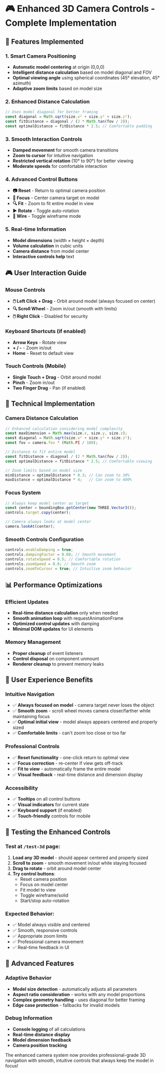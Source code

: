 # 🎮 Enhanced 3D Camera Controls - Complete Implementation

## 🎯 Features Implemented

### 1. Smart Camera Positioning

- **Automatic model centering** at origin (0,0,0)
- **Intelligent distance calculation** based on model diagonal and FOV
- **Optimal viewing angle** using spherical coordinates (45° elevation, 45° azimuth)
- **Adaptive zoom limits** based on model size

### 2. Enhanced Distance Calculation

```javascript
// Uses model diagonal for better framing
const diagonal = Math.sqrt(size.x² + size.y² + size.z²);
const fitDistance = diagonal / (2 * Math.tan(fov / 2));
const optimalDistance = fitDistance * 2.5; // Comfortable padding
```

### 3. Smooth Interaction Controls

- **Damped movement** for smooth camera transitions
- **Zoom to cursor** for intuitive navigation
- **Restricted vertical rotation** (10° to 90°) for better viewing
- **Moderate speeds** for comfortable interaction

### 4. Advanced Control Buttons

- **📷 Reset** - Return to optimal camera position
- **🎯 Focus** - Center camera target on model
- **🔍 Fit** - Zoom to fit entire model in view
- **▶️ Rotate** - Toggle auto-rotation
- **📐 Wire** - Toggle wireframe mode

### 5. Real-time Information

- **Model dimensions** (width × height × depth)
- **Volume calculation** in cubic units
- **Camera distance** from model center
- **Interactive controls help** text

## 🎮 User Interaction Guide

### Mouse Controls

- **🖱️ Left Click + Drag** - Orbit around model (always focused on center)
- **🔍 Scroll Wheel** - Zoom in/out (smooth with limits)
- **🖱️ Right Click** - Disabled for security

### Keyboard Shortcuts (if enabled)

- **Arrow Keys** - Rotate view
- **+ / -** - Zoom in/out
- **Home** - Reset to default view

### Touch Controls (Mobile)

- **Single Touch + Drag** - Orbit around model
- **Pinch** - Zoom in/out
- **Two Finger Drag** - Pan (if enabled)

## 🔧 Technical Implementation

### Camera Distance Calculation

```javascript
// Enhanced calculation considering model complexity
const maxDimension = Math.max(size.x, size.y, size.z);
const diagonal = Math.sqrt(size.x² + size.y² + size.z²);
const fov = camera.fov * (Math.PI / 180);

// Distance to fit entire model
const fitDistance = diagonal / (2 * Math.tan(fov / 2));
const optimalDistance = fitDistance * 2.5; // Comfortable viewing

// Zoom limits based on model size
minDistance = optimalDistance * 0.3; // Can zoom to 30%
maxDistance = optimalDistance * 4;   // Can zoom to 400%
```

### Focus System

```javascript
// Always keep model center as target
const center = boundingBox.getCenter(new THREE.Vector3());
controls.target.copy(center);

// Camera always looks at model center
camera.lookAt(center);
```

### Smooth Controls Configuration

```javascript
controls.enableDamping = true;
controls.dampingFactor = 0.08; // Smooth movement
controls.rotateSpeed = 0.5; // Comfortable rotation
controls.zoomSpeed = 0.8; // Smooth zoom
controls.zoomToCursor = true; // Intuitive zoom behavior
```

## 📊 Performance Optimizations

### Efficient Updates

- **Real-time distance calculation** only when needed
- **Smooth animation loop** with requestAnimationFrame
- **Optimized control updates** with damping
- **Minimal DOM updates** for UI elements

### Memory Management

- **Proper cleanup** of event listeners
- **Control disposal** on component unmount
- **Renderer cleanup** to prevent memory leaks

## 🎯 User Experience Benefits

### Intuitive Navigation

- ✅ **Always focused on model** - camera target never loses the object
- ✅ **Smooth zoom** - scroll wheel moves camera closer/farther while maintaining focus
- ✅ **Optimal initial view** - model always appears centered and properly sized
- ✅ **Comfortable limits** - can't zoom too close or too far

### Professional Controls

- ✅ **Reset functionality** - one-click return to optimal view
- ✅ **Focus correction** - re-center if view gets off-track
- ✅ **Fit to view** - automatically frame the entire model
- ✅ **Visual feedback** - real-time distance and dimension display

### Accessibility

- ✅ **Tooltips** on all control buttons
- ✅ **Visual indicators** for current state
- ✅ **Keyboard support** (if enabled)
- ✅ **Touch-friendly** controls for mobile

## 🧪 Testing the Enhanced Controls

### Test at `/test-3d` page:

1. **Load any 3D model** - should appear centered and properly sized
2. **Scroll to zoom** - smooth movement in/out while staying focused
3. **Drag to rotate** - orbit around model center
4. **Try control buttons**:
   - Reset camera position
   - Focus on model center
   - Fit model to view
   - Toggle wireframe/solid
   - Start/stop auto-rotation

### Expected Behavior:

- ✅ Model always visible and centered
- ✅ Smooth, responsive controls
- ✅ Appropriate zoom limits
- ✅ Professional camera movement
- ✅ Real-time feedback in UI

## 🚀 Advanced Features

### Adaptive Behavior

- **Model size detection** - automatically adjusts all parameters
- **Aspect ratio consideration** - works with any model proportions
- **Complex geometry handling** - uses diagonal for better framing
- **Edge case protection** - fallbacks for invalid models

### Debug Information

- **Console logging** of all calculations
- **Real-time distance display**
- **Model dimension feedback**
- **Camera position tracking**

The enhanced camera system now provides professional-grade 3D navigation with smooth, intuitive controls that always keep the model in focus!
